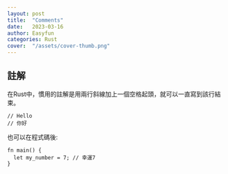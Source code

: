 ```yaml
---
layout: post
title:  "Comments"
date:   2023-03-16
author: Easyfun
categories: Rust
cover:  "/assets/cover-thumb.png"
---
```


## 註解

在Rust中，慣用的註解是用兩行斜線加上一個空格起頭，就可以一直寫到該行結束。

    // Hello
    // 你好

也可以在程式碼後:

    fn main() {
      let my_number = 7; // 幸運7
    }


